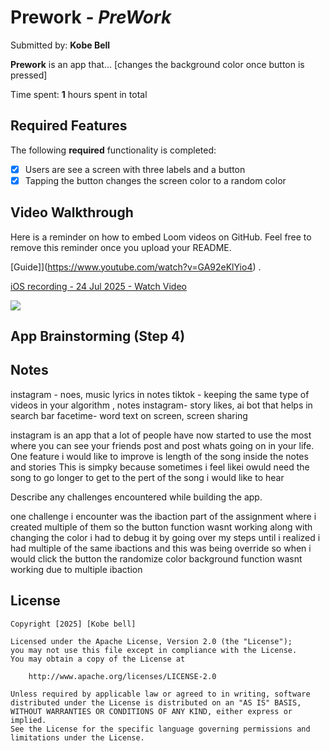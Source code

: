 # Prework - *PreWork*

Submitted by: **Kobe Bell**

**Prework** is an app that... [changes the background color once button is pressed] 

Time spent: **1** hours spent in total

## Required Features

The following **required** functionality is completed:

- [x] Users are see a screen with three labels and a button
- [x] Tapping the button changes the screen color to a random color
 
## Video Walkthrough

Here is a reminder on how to embed Loom videos on GitHub. Feel free to remove this reminder once you upload your README. 

[Guide]](https://www.youtube.com/watch?v=GA92eKlYio4) .

 <div>
    <a href="https://www.loom.com/share/9d52d38a4d154223ae5478fa37ad5cda">
      <p>iOS recording - 24 Jul 2025 - Watch Video</p>
    </a>
    <a href="https://www.loom.com/share/9d52d38a4d154223ae5478fa37ad5cda">
      <img style="max-width:300px;" src="https://cdn.loom.com/sessions/thumbnails/9d52d38a4d154223ae5478fa37ad5cda-eae4f4c03d6958f2-full-play.gif">
    </a>
  </div>

## App Brainstorming (Step 4)

## Notes
instagram - noes, music lyrics in notes 
tiktok - keeping the same type of videos in your algorithm , notes 
instagram- story likes, ai bot that helps in search bar
facetime- word text on screen, screen sharing 

instagram is an app that a lot of people have now started to use the most where you can see your friends post and post whats going on in your life. One feature i would like to improve is length of the song inside the notes and stories This is simpky because sometimes i feel likei owuld need the song to go longer to get to the pert of the song i would like to hear 

Describe any challenges encountered while building the app.

one challenge i encounter was the ibaction part of the assignment where i created multiple of them so the button function wasnt working along with changing the color i had to debug it by going over my steps until i realized i had multiple of the same ibactions and this was being override so when i would click the button the randomize color background function wasnt working due to multiple ibaction

## License

    Copyright [2025] [Kobe bell]

    Licensed under the Apache License, Version 2.0 (the "License");
    you may not use this file except in compliance with the License.
    You may obtain a copy of the License at

        http://www.apache.org/licenses/LICENSE-2.0

    Unless required by applicable law or agreed to in writing, software
    distributed under the License is distributed on an "AS IS" BASIS,
    WITHOUT WARRANTIES OR CONDITIONS OF ANY KIND, either express or implied.
    See the License for the specific language governing permissions and
    limitations under the License.
